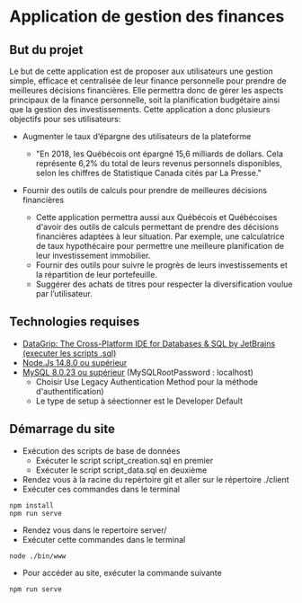 # Application de gestion des finances

## But du projet
Le but de cette application est de proposer aux utilisateurs une gestion simple, efficace et centralisée de leur finance personnelle pour prendre de meilleures décisions financières. Elle permettra donc de gérer les aspects principaux de la finance personnelle, soit la planification budgétaire ainsi que la gestion des investissements. Cette application a donc plusieurs objectifs pour ses utilisateurs:

* Augmenter le taux d’épargne des utilisateurs de la plateforme
  
    * "En 2018, les Québécois ont épargné 15,6 milliards de dollars. Cela
    représente 6,2% du total de leurs revenus personnels disponibles,
    selon les chiffres de Statistique Canada cités par La Presse."
    
* Fournir des outils de calculs pour prendre de meilleures décisions
    financières
  
    * Cette application permettra aussi aux Québécois et Québécoises
    d'avoir des outils de calculs permettant de prendre des décisions
    financières adaptées à leur situation. Par exemple, une calculatrice
    de taux hypothécaire pour permettre une meilleure planification de
    leur investissement immobilier.
    * Fournir des outils pour suivre le progrès de leurs investissements et
    la répartition de leur portefeuille.
    * Suggérer des achats de titres pour respecter la diversification voulue
    par l’utilisateur.
   
## Technologies requises
* [DataGrip: The Cross-Platform IDE for Databases & SQL by JetBrains (executer les scripts .sql)](https://www.jetbrains.com/datagrip/) 
* [Node.Js 14.8.0 ou supérieur](https://nodejs.org/en/download/)
* [MySQL 8.0.23 ou supérieur](https://dev.mysql.com/downloads/installer/) (MySQLRootPassword : localhost)
  * Choisir Use Legacy Authentication Method pour la méthode d'authentification)
  * Le type de setup à séectionner est le Developer Default

## Démarrage du site
* Exécution des scripts de base de données
  * Exécuter le script script_creation.sql en premier
  * Exécuter le script script_data.sql en deuxième
* Rendez vous à la racine du repértoire git et aller sur le répertoire ./client
* Exécuter ces commandes dans le terminal
```
npm install
npm run serve
```
* Rendez vous dans le repertoire server/
* Exécuter cette commandes dans le terminal
```
node ./bin/www
```
* Pour accéder au site, exécuter la commande suivante
```
npm run serve
```
